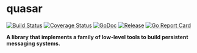 # quasar

[![Build Status](https://travis-ci.org/256dpi/quasar.svg?branch=master)](https://travis-ci.org/256dpi/quasar)
[![Coverage Status](https://coveralls.io/repos/github/256dpi/quasar/badge.svg?branch=master)](https://coveralls.io/github/256dpi/quasar?branch=master)
[![GoDoc](https://godoc.org/github.com/256dpi/quasar?status.svg)](http://godoc.org/github.com/256dpi/quasar)
[![Release](https://img.shields.io/github/release/256dpi/quasar.svg)](https://github.com/256dpi/quasar/releases)
[![Go Report Card](https://goreportcard.com/badge/github.com/256dpi/quasar)](https://goreportcard.com/report/github.com/256dpi/quasar)

**A library that implements a family of low-level tools to build persistent messaging systems.**
